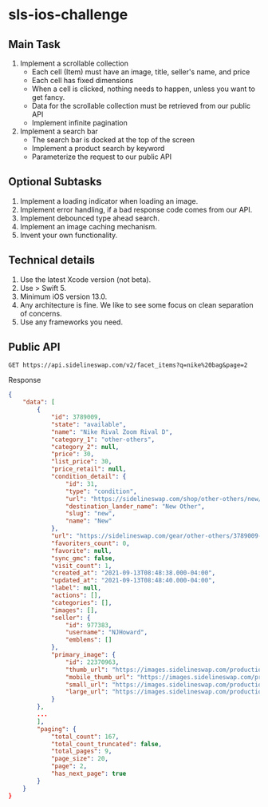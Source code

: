 # sls-ios-challenge

## Main Task

1. Implement a scrollable collection
    - Each cell (Item) must have an image, title, seller's name, and price
    - Each cell has fixed dimensions
    - When a cell is clicked, nothing needs to happen, unless you want to get fancy.
    - Data for the scrollable collection must be retrieved from our public API
    - Implement infinite pagination
2. Implement a search bar
    - The search bar is docked at the top of the screen
    - Implement a product search by keyword
    - Parameterize the request to our public API

## Optional Subtasks

1. Implement a loading indicator when loading an image.
2. Implement error handling, if a bad response code comes from our API.
3. Implement debounced type ahead search.
4. Implement an image caching mechanism.
5. Invent your own functionality.

## Technical details

1. Use the latest Xcode version (not beta).
2. Use > Swift 5.
3. Minimum iOS version 13.0.
4. Any architecture is fine. We like to see some focus on clean separation of concerns.
5. Use any frameworks you need.

## Public API

```text
GET https://api.sidelineswap.com/v2/facet_items?q=nike%20bag&page=2
```

Response

```json
{
    "data": [
        {
            "id": 3789009,
            "state": "available",
            "name": "Nike Rival Zoom Rival D",
            "category_1": "other-others",
            "category_2": null,
            "price": 30,
            "list_price": 30,
            "price_retail": null,
            "condition_detail": {
                "id": 31,
                "type": "condition",
                "url": "https://sidelineswap.com/shop/other-others/new/l76743",
                "destination_lander_name": "New Other",
                "slug": "new",
                "name": "New"
            },
            "url": "https://sidelineswap.com/gear/other-others/3789009-nike-rival-zoom-rival-d",
            "favoriters_count": 0,
            "favorite": null,
            "sync_gmc": false,
            "visit_count": 1,
            "created_at": "2021-09-13T08:48:38.000-04:00",
            "updated_at": "2021-09-13T08:48:40.000-04:00",
            "label": null,
            "actions": [],
            "categories": [],
            "images": [],
            "seller": {
                "id": 977383,
                "username": "NJHoward",
                "emblems": []
            },
            "primary_image": {
                "id": 22370963,
                "thumb_url": "https://images.sidelineswap.com/production/022/370/963/c13569827a2e6f37_thumb.jpeg",
                "mobile_thumb_url": "https://images.sidelineswap.com/production/022/370/963/c13569827a2e6f37_mobile_thumb.jpeg",
                "small_url": "https://images.sidelineswap.com/production/022/370/963/c13569827a2e6f37_small.jpeg",
                "large_url": "https://images.sidelineswap.com/production/022/370/963/c13569827a2e6f37_original.jpeg"
            }
        },
        ...
        ],
        "paging": {
            "total_count": 167,
            "total_count_truncated": false,
            "total_pages": 9,
            "page_size": 20,
            "page": 2,
            "has_next_page": true
        }
    }
}
```
